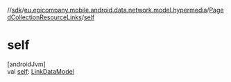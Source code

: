 //[sdk](../../../index.md)/[eu.epicompany.mobile.android.data.network.model.hypermedia](../index.md)/[PagedCollectionResourceLinks](index.md)/[self](self.md)

# self

[androidJvm]\
val [self](self.md): [LinkDataModel](../-link-data-model/index.md)
